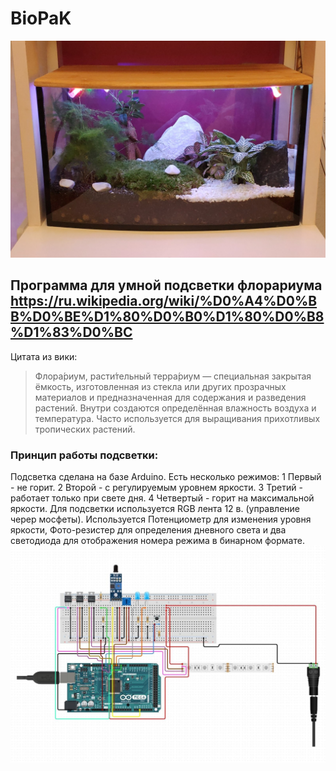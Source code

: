 # BioPaK
![Флорариум](florarium.jpg "Флорариум")
## Программа для умной подсветки флорариума https://ru.wikipedia.org/wiki/%D0%A4%D0%BB%D0%BE%D1%80%D0%B0%D1%80%D0%B8%D1%83%D0%BC
Цитата из вики:
>Флора́риум, расти́тельный терра́риум — специальная закрытая ёмкость, изготовленная из стекла или других прозрачных материалов и предназначенная для содержания и разведения растений. Внутри создаются определённая влажность воздуха и температура. Часто используется для выращивания прихотливых тропических растений.

### Принцип работы подсветки:
Подсветка сделана на базе Arduino. Есть несколько режимов: 
1 Первый - не горит. 
2 Второй - с регулируемым уровнем яркости.
3 Третий  - работает только при свете дня. 
4 Четвертый - горит на максимальной яркости.
Для подсветки используется RGB лента  12 в. (управление черер мосфеты). Используется Потенциометр для изменения уровня яркости, Фото-резистер для определения дневного света и два светодиода для отображения номера режима в бинарном формате.
![Схема](schema.jpg "Флорариум - cхема")


